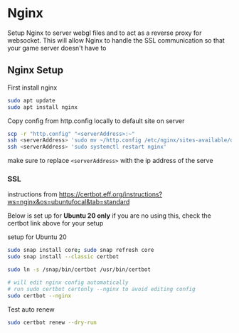 # Nginx

Setup Nginx to server webgl files and to act as a reverse proxy for websocket. This will allow Nginx to handle the SSL communication so that your game server doesn't have to

## Nginx Setup

First install nginx
```sh
sudo apt update
sudo apt install nginx
```

Copy config from http.config locally to default site on server
```sh
scp -r "http.config" "<serverAddress>:~"
ssh <serverAddress> 'sudo mv ~/http.config /etc/nginx/sites-available/default'
ssh <serverAddress> 'sudo systemctl restart nginx'
```
make sure to replace `<serverAddress>` with the ip address of the serve

### SSL 

instructions from https://certbot.eff.org/instructions?ws=nginx&os=ubuntufocal&tab=standard

Below is set up for **Ubuntu 20 only** if you are no using this, check the certbot link above for your setup

setup for Ubuntu 20
```sh
sudo snap install core; sudo snap refresh core
sudo snap install --classic certbot

sudo ln -s /snap/bin/certbot /usr/bin/certbot

# will edit nginx config automatically
# run sudo certbot certonly --nginx to avoid editing config
sudo certbot --nginx
```

Test auto renew
```sh
sudo certbot renew --dry-run
```
